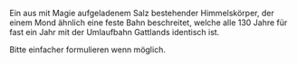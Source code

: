  
Ein aus mit Magie aufgeladenem Salz bestehender Himmelskörper, der einem Mond ähnlich eine feste Bahn beschreitet, welche alle 130 Jahre für fast ein Jahr mit der Umlaufbahn Gattlands identisch ist.

Bitte einfacher formulieren wenn möglich. 
